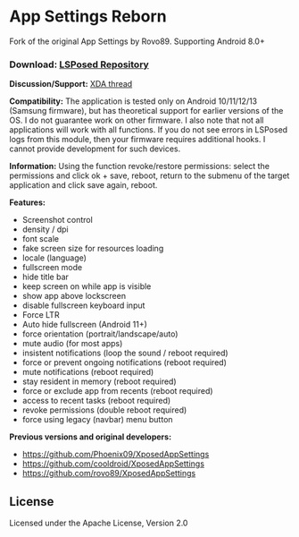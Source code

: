App Settings Reborn
===========

Fork of the original App Settings by Rovo89. Supporting Android 8.0+

### Download: [LSPosed Repository](https://github.com/Xposed-Modules-Repo/ru.bluecat.android.xposed.mods.appsettings/releases)

**Discussion/Support:** [XDA thread](https://forum.xda-developers.com/t/mod-xposed-app-settings-reborn.4141339)

**Compatibility:**
The application is tested only on Android 10/11/12/13 (Samsung firmware), but has theoretical support for earlier versions of the OS. I do not guarantee work on other firmware. I also note that not all applications will work with all functions.
If you do not see errors in LSPosed logs from this module, then your firmware requires additional hooks. I cannot provide development for such devices.

**Information:**
Using the function revoke/restore permissions: select the permissions and click ok + save, reboot, return to the submenu of the target application and click save again, reboot.

**Features:**
- Screenshot control
- density / dpi
- font scale
- fake screen size for resources loading
- locale (language)
- fullscreen mode
- hide title bar
- keep screen on while app is visible
- show app above lockscreen
- disable fullscreen keyboard input
- Force LTR
- Auto hide fullscreen (Android 11+)
- force orientation (portrait/landscape/auto)
- mute audio (for most apps)
- insistent notifications (loop the sound / reboot required)
- force or prevent ongoing notifications (reboot required)
- mute notifications (reboot required)
- stay resident in memory (reboot required)
- force or exclude app from recents (reboot required)
- access to recent tasks (reboot required)
- revoke permissions (double reboot required)
- force using legacy (navbar) menu button

**Previous versions and original developers:**
- https://github.com/Phoenix09/XposedAppSettings
- https://github.com/cooldroid/XposedAppSettings
- https://github.com/rovo89/XposedAppSettings

License
-------

Licensed under the Apache License, Version 2.0
